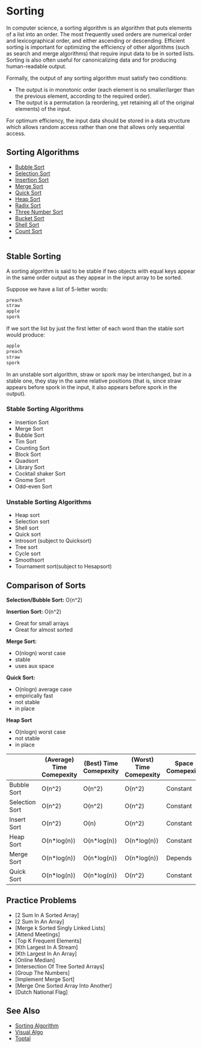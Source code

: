 # Sorting

In computer science, a sorting algorithm is an algorithm that puts elements of a list into an order. The most frequently used orders are numerical order and lexicographical order, and either ascending or descending. Efficient sorting is important for optimizing the efficiency of other algorithms (such as search and merge algorithms) that require input data to be in sorted lists. Sorting is also often useful for canonicalizing data and for producing human-readable output.

Formally, the output of any sorting algorithm must satisfy two conditions:

- The output is in monotonic order (each element is no smaller/larger than the previous element, according to the required order).
- The output is a permutation (a reordering, yet retaining all of the original elements) of the input.

For optimum efficiency, the input data should be stored in a data structure which allows random access rather than one that allows only sequential access.

## Sorting Algorithms

- [Bubble Sort](Bubble%20Sort)
- [Selection Sort](Selection%20Sort)
- [Insertion Sort](Insertion%20Sort)
- [Merge Sort](Merge%20Sort)
- [Quick Sort](Quick%20Sort)
- [Heap Sort](Heap%20Sort)
- [Radix Sort](Radix%20Sort)
- [Three Number Sort](Three%20Number%20Sort)
- [Bucket Sort](Selection%20Sort)
- [Shell Sort](Selection%20Sort)
- [Count Sort](Selection%20Sort)
- 
## Stable Sorting

A sorting algorithm is said to be stable if two objects with equal keys appear in the same order output as they appear in the input array to be sorted. 

Suppose we have a list of 5-letter words:

```bash
preach
straw
apple
spork
```

If we sort the list by just the first letter of each word than the stable sort would produce:

```bash
apple
preach
straw
spork
```

In an unstable sort algorithm, straw or spork may be interchanged, but in a stable one, they stay in the same relative positions (that is, since straw appears before spork in the input, it also appears before spork in the output).

### Stable Sorting Algorithms

- Insertion Sort
- Merge Sort
- Bubble Sort
- Tim Sort
- Counting Sort
- Block Sort
- Quadsort
- Library Sort
- Cocktail shaker Sort
- Gnome Sort
- Odd–even Sort
  
### Unstable Sorting Algorithms

- Heap sort
- Selection sort
- Shell sort
- Quick sort
- Introsort (subject to Quicksort)
- Tree sort
- Cycle sort
- Smoothsort
- Tournament sort(subject to Hesapsort)

## Comparison of Sorts

<strong>Selection/Bubble Sort:</strong> O(n^2)

<strong>Insertion Sort:</strong> O(n^2)
- Great for small arrays
- Great for almost sorted

<strong>Merge Sort:</strong>
- O(nlogn) worst case
- stable
- uses aux space

<strong>Quick Sort:</strong>
- O(nlogn) average case
- empirically fast
- not stable
- in place

<strong>Heap Sort</strong>
- O(nlogn) worst case
- not stable
- in place

|                | (Average) Time Comepexity | (Best) Time Comepexity | (Worst) Time Comepexity | Space Comepexity | Comments |
| -------------- | ------------------------- | ---------------------- | ----------------------- | ---------------- | -------- |
| Bubble Sort    | O(n^2)                    | O(n^2)                 | O(n^2)                  | Constant         | N/A      |
| Selection Sort | O(n^2)                    | O(n^2)                 | O(n^2)                  | Constant         | N/A      |
| Insert Sort    | O(n^2)                    | O(n)                   | O(n^2)                  | Constant         | N/A      |
| Heap Sort      | O(n*log(n))               | O(n*log(n))            | O(n*log(n))             | Constant         | N/A      |
| Merge Sort     | O(n*log(n))               | O(n*log(n))            | O(n*log(n))             | Depends          | N/A      |
| Quick Sort     | O(n*log(n))               | O(n*log(n))            | O(n^2)                  | Constant         | N/A      |

## Practice Problems

- [2 Sum In A Sorted Array]
- [2 Sum In An Array]
- [Merge k Sorted Singly Linked Lists]
- [Attend Meetings]
- [Top K Frequent Elements]
- [Kth Largest In A Stream]
- [Kth Largest In An Array]
- [Online Median]
- [Intersection Of Tree Sorted Arrays]
- [Group The Numbers]
- [Implement Merge Sort]
- [Merge One Sorted Array Into Another]
- [Dutch National Flag]
  
## See Also

- [Sorting Algorithm](https://en.wikipedia.org/wiki/Sorting_algorithm)
- [Visual Algo](https://visualgo.net/en/sorting)
- [Toptal](https://www.toptal.com/developers/sorting-algorithms/bubble-sort)